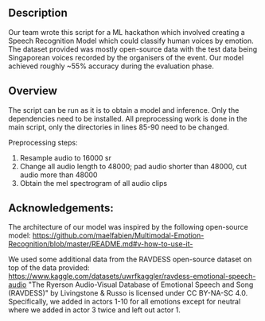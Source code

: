 ## Description
Our team wrote this script for a ML hackathon which involved creating a Speech Recognition Model which could classify human voices by emotion. The dataset provided was mostly open-source data with the test data being Singaporean voices recorded by the organisers of the event. Our model achieved roughly ~55% accuracy during the evaluation phase.

## Overview
The script can be run as it is to obtain a model and inference. Only the dependencies need to be installed.
All preprocessing work is done in the main script, only the directories in lines 85-90 need to be changed.

Preprocessing steps:
1) Resample audio to 16000 sr 
2) Change all audio length to 48000; pad audio shorter than 48000, cut audio more than 48000
3) Obtain the mel spectrogram of all audio clips


## Acknowledgements:
The architecture of our model was inspired by the following open-source model:
https://github.com/maelfabien/Multimodal-Emotion-Recognition/blob/master/README.md#v-how-to-use-it-

We used some additional data from the RAVDESS open-source dataset on top of the data provided:
https://www.kaggle.com/datasets/uwrfkaggler/ravdess-emotional-speech-audio
"The Ryerson Audio-Visual Database of Emotional Speech and Song (RAVDESS)" by Livingstone & Russo is licensed under CC BY-NA-SC 4.0.
Specifically, we added in actors 1-10 for all emotions except for neutral where we added in actor 3 twice and left out actor 1.



